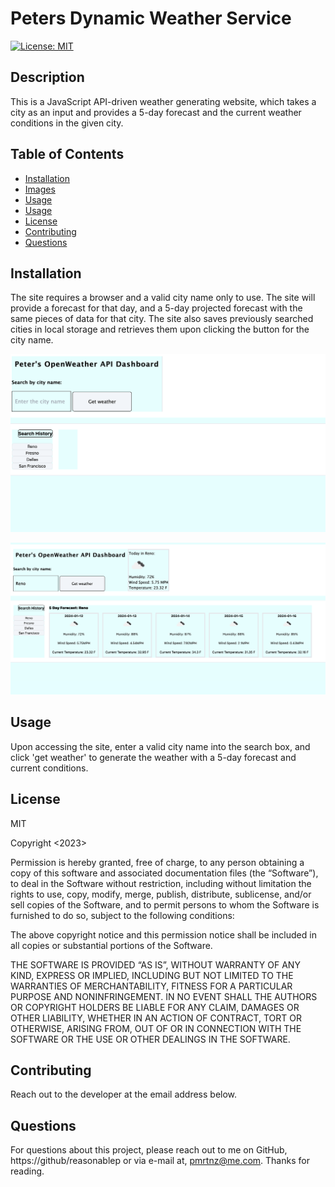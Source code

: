 # Peters Dynamic Weather Service

[![License: MIT](https://img.shields.io/badge/License-MIT-yellow.svg)](https://opensource.org/licenses/MIT)
  
## Description
This is a JavaScript API-driven weather generating website, which takes a city as an input and provides a 5-day forecast and the current weather conditions in the given city.

## Table of Contents

- [Installation](#installation)
- [Images](#Images)
- [Usage](#usage)
- [Usage](#usage)
- [License](#license)
- [Contributing](#contributing)
- [Questions](#questions)

  
## Installation
The site requires a browser and a valid city name only to use. The site will provide a forecast for that day, and a 5-day projected forecast with the same pieces of data for that city. The site also saves previously searched cities in local storage and retrieves them upon clicking the button for the city name.

![Screenshot-Home](/IMG/WeatherScreenshot1.png)

![Screenshot-Forecast](/IMG/WeatherScreenshot2.png)

## Usage
Upon accessing the site, enter a valid city name into the search box, and click 'get weather' to generate the weather with a 5-day forecast and current conditions.

## License
MIT

Copyright <2023> <Peter Martinez>

Permission is hereby granted, free of charge, to any person obtaining a copy of this software and associated documentation files (the “Software”), to deal in the Software without restriction, including without limitation the rights to use, copy, modify, merge, publish, distribute, sublicense, and/or sell copies of the Software, and to permit persons to whom the Software is furnished to do so, subject to the following conditions:

The above copyright notice and this permission notice shall be included in all copies or substantial portions of the Software.

THE SOFTWARE IS PROVIDED “AS IS”, WITHOUT WARRANTY OF ANY KIND, EXPRESS OR IMPLIED, INCLUDING BUT NOT LIMITED TO THE WARRANTIES OF MERCHANTABILITY, FITNESS FOR A PARTICULAR PURPOSE AND NONINFRINGEMENT. IN NO EVENT SHALL THE AUTHORS OR COPYRIGHT HOLDERS BE LIABLE FOR ANY CLAIM, DAMAGES OR OTHER LIABILITY, WHETHER IN AN ACTION OF CONTRACT, TORT OR OTHERWISE, ARISING FROM, OUT OF OR IN CONNECTION WITH THE SOFTWARE OR THE USE OR OTHER DEALINGS IN THE SOFTWARE.

## Contributing
Reach out to the developer at the email address below.

## Questions
For questions about this project, please reach out to me on GitHub, https://github/reasonablep or via e-mail at, pmrtnz@me.com. Thanks for reading. 
